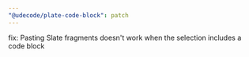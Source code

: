 ```yaml
---
"@udecode/plate-code-block": patch
---
```


fix: Pasting Slate fragments doesn't work when the selection includes a code block
